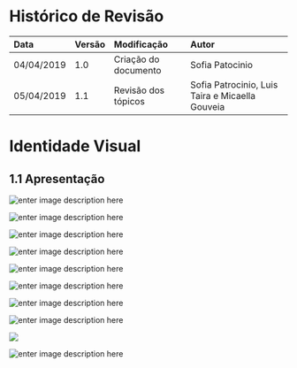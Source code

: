 # Histórico de Revisão

  

| Data |Versão|Modificação|Autor|
|:-----|:-----|:----------|:----|
|04/04/2019|1.0|Criação do documento|Sofia Patocinio|
|05/04/2019|1.1|Revisão dos tópicos|Sofia Patrocinio, Luis Taira e Micaella Gouveia|

  

# Identidade Visual

  

## 1.1 Apresentação
![enter image description here](https://imgur.com/a/KmhsOyA)

![enter image description here](https://imgur.com/a/SDpcWo9)

![enter image description here](https://imgur.com/a/mDnCebh)

![enter image description here](https://imgur.com/a/8zHcvPq)

![enter image description here](https://imgur.com/a/mkX67F1)

![enter image description here](https://imgur.com/a/6UaOzk0)

![enter image description here](https://imgur.com/a/w5GQCCQ)

![enter image description here](https://imgur.com/a/LzZO3kz)

![](https://imgur.com/a/URzZSa4)

![enter image description here](https://imgur.com/a/K4LdC42)

